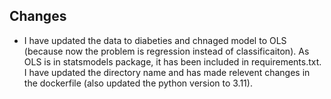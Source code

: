## Changes
- I have updated the data to diabeties and chnaged model to OLS (because now the problem is regression instead of classificaiton). As OLS is in statsmodels package, it has been included in requirements.txt. I have updated the directory name and has made relevent changes in the dockerfile (also updated the python version to 3.11).
